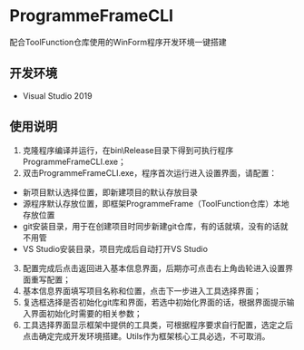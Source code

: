 # ProgrammeFrameCLI
配合ToolFunction仓库使用的WinForm程序开发环境一键搭建
## 开发环境
- Visual Studio 2019
## 使用说明
1. 克隆程序编译并运行，在bin\Release目录下得到可执行程序ProgrammeFrameCLI.exe；
2. 双击ProgrammeFrameCLI.exe，程序首次运行进入设置界面，请配置：
- 新项目默认选择位置，即新建项目的默认存放目录
- 源程序默认存放位置，即框架ProgrammeFrame（ToolFunction仓库）本地存放位置
- git安装目录，用于在创建项目时同步新建git仓库，有的话就填，没有的话就不用管
- VS Studio安装目录，项目完成后自动打开VS Studio
3. 配置完成后点击返回进入基本信息界面，后期亦可点击右上角齿轮进入设置界面重写配置；
4. 基本信息界面填写项目名称和位置，点击下一步进入工具选择界面；
5. 复选框选择是否初始化git库和界面，若选中初始化界面的话，根据界面提示输入界面初始化时需要的相关参数；
6. 工具选择界面显示框架中提供的工具类，可根据程序要求自行配置，选定之后点击确定完成开发环境搭建。Utils作为框架核心工具必选，不可取消。

